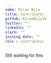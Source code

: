 ```yaml
---
name: Kiran Biju
title: Contributor
github: KiranBiju19
twitter: ""
linkedin: ""
slack: ""
joining_date: ""
role : contributor
---
```


Still waiting for this
